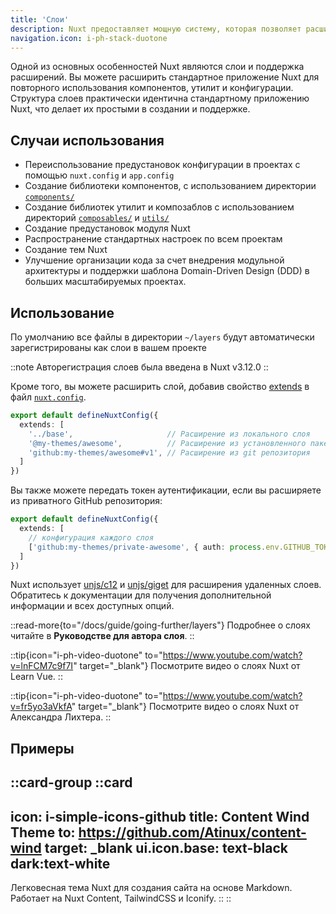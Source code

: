 ```yaml
---
title: 'Слои'
description: Nuxt предоставляет мощную систему, которая позволяет расширять файлы по умолчанию, конфигурацию и многое другое.
navigation.icon: i-ph-stack-duotone
---
```


Одной из основных особенностей Nuxt являются слои и поддержка расширений. Вы можете расширить стандартное приложение Nuxt для повторного использования компонентов, утилит и конфигурации. Структура слоев практически идентична стандартному приложению Nuxt, что делает их простыми в создании и поддержке.

## Случаи использования

- Переиспользование предустановок конфигурации в проектах с помощью `nuxt.config` и `app.config`
- Создание библиотеки компонентов, с использованием директории [`components/`](/docs/guide/directory-structure/components)
- Создание библиотек утилит и композаблов с использованием директорий [`composables/`](/docs/guide/directory-structure/composables) и [`utils/`](/docs/guide/directory-structure/utils)
- Создание предустановок модуля Nuxt
- Распространение стандартных настроек по всем проектам
- Создание тем Nuxt
- Улучшение организации кода за счет внедрения модульной архитектуры и поддержки шаблона Domain-Driven Design (DDD) в больших масштабируемых проектах.

## Использование

По умолчанию все файлы в директории `~/layers` будут автоматически зарегистрированы как слои в вашем проекте

::note 
Авторегистрация слоев была введена в Nuxt v3.12.0 
::

Кроме того, вы можете расширить слой, добавив свойство [extends](/docs/api/nuxt-config#extends) в файл [`nuxt.config`](/docs/guide/directory-structure/nuxt-config).

```ts [nuxt.config.ts]
export default defineNuxtConfig({
  extends: [
    '../base',                     // Расширение из локального слоя
    '@my-themes/awesome',          // Расширение из установленного пакета npm
    'github:my-themes/awesome#v1', // Расширение из git репозитория
  ]
})
```

Вы также можете передать токен аутентификации, если вы расширяете из приватного GitHub репозитория:

```ts [nuxt.config.ts]
export default defineNuxtConfig({
  extends: [
    // конфигурация каждого слоя
    ['github:my-themes/private-awesome', { auth: process.env.GITHUB_TOKEN }]
  ]
})
```

Nuxt использует [unjs/c12](https://c12.unjs.io) и [unjs/giget](https://giget.unjs.io) для расширения удаленных слоев. Обратитесь к документации для получения дополнительной информации и всех доступных опций.

::read-more{to="/docs/guide/going-further/layers"}
Подробнее о слоях читайте в **Руководстве для автора слоя**.
::

::tip{icon="i-ph-video-duotone" to="https://www.youtube.com/watch?v=lnFCM7c9f7I" target="_blank"}
Посмотрите видео о слоях Nuxt от Learn Vue.
::

::tip{icon="i-ph-video-duotone" to="https://www.youtube.com/watch?v=fr5yo3aVkfA" target="_blank"}
Посмотрите видео о слоях Nuxt от Александра Лихтера.
::

## Примеры

::card-group
  ::card
  ---
  icon: i-simple-icons-github
  title: Content Wind Theme
  to: https://github.com/Atinux/content-wind
  target: _blank
  ui.icon.base: text-black dark:text-white
  ---
  Легковесная тема Nuxt для создания сайта на основе Markdown. Работает на Nuxt Content, TailwindCSS и Iconify.
  ::
::
